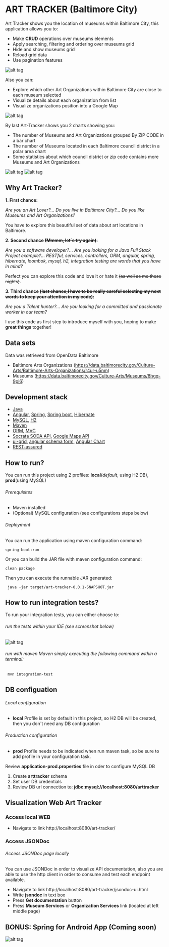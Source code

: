 # ART TRACKER (Baltimore City)

 Art Tracker shows you the location of museums within Baltimore City, this application allows you to:
 
  * Make **CRUD** operations over museums elements
  * Apply searching, filtering and ordering over museums grid
  * Hide and show museums grid
  * Reload grid data
  * Use pagination features
  
  ![alt tag](https://dl.dropbox.com/s/g3oz89f0hexb1c1/art-tracker-1.png)
  
 Also you can:
 
  * Explore which other Art Organizations within Baltimore City are close to each museum selected
  * Visualize details about each organization from list
  * Visualize organizations position into a Google Map
  
  ![alt tag](https://dl.dropbox.com/s/g3oz89f0hexb1c1/art-tracker-2.png)
 
 By last Art-Tracker shows you 2 charts showing you:
 
  * The number of Museums and Art Organizations grouped By ZIP CODE in a bar chart
  * The number of Museums located in each Baltimore council district in a polar area chart
  * Some statistics about which council district or zip code contains more Museums and Art Organizations
 
 ![alt tag](https://dl.dropbox.com/s/g3oz89f0hexb1c1/art-tracker-3.png)
 ![alt tag](https://dl.dropbox.com/s/g3oz89f0hexb1c1/art-tracker-4.png)
 
## Why Art Tracker?

 **1. First chance:** 
 
 _Are you an Art Lover?..._ 
 _Do you live in Baltimore City?..._ 
 _Do you like Museums and Art Organizations?_ 
  
 You have to explore this beautiful set of data about art locations in Baltimore.
 
 **2. Second chance ~~(Mmmm, let´s try again)~~:** 
 
 _Are you a software developer?..._ 
 _Are you looking for a Java Full Stack Project example?..._
 _RESTful, services, controllers, ORM, angular, spring, hibernate, loombok, mysql, h2, integration testing are words that you have in mind?_ 
  
  Perfect you can explore this code and love it or hate it ~~(as well as me these nights)~~. 
  
 **3. Third chance ~~(last chance,I have to be really careful selecting my next words to keep your attention in my code)~~:**
 
 _Are you a Talent hunter?..._
 _Are you looking for a committed and passionate worker in our team?_  
 
 I use this code as first step to introduce myself with you, hoping to make **great things** together!

## Data sets

  Data was retrieved from OpenData Baltimore

 * Baltimore Arts Organizations (https://data.baltimorecity.gov/Culture-Arts/Baltimore-Arts-Organizations/r4ur-u5nm)
 * Museums (https://data.baltimorecity.gov/Culture-Arts/Museums/8hgq-9pi6)
 
## Development stack
 
 * [Java](https://www.java.com/)
 * [Angular](https://angularjs.org), [Spring](http://docs.spring.io/), [Spring boot](http://docs.spring.io/spring-boot/), [Hibernate](http://projects.spring.io/spring-data/) 
 * [MySQL](https://www.mysql.com/), [H2](www.h2database.com)
 * [Maven](https://maven.apache.org/)
 * [ORM](hibernate.org/orm/what-is-an-orm/), [MVC](https://www.tutorialspoint.com/mvc.../)
 * [Socrata SODA API](https://github.com/socrata/soda-java/), [Google Maps API](https://developers.google.com/maps/)
 * [ui-grid](http://ui-grid.info/docs/), [angular schema form](https://github.com/json-schema-form/angular-schema-form), [Angular Chart](https://jtblin.github.io/angular-chart.js/)
 * [REST-assured ](https://github.com/rest-assured/rest-assured)

## How to run?

You can run this project using 2 profiles: **local**(_default_, using H2 DB), **prod**(using MySQL)

###### _Prerequisites_
 * Maven installed
 * (Optional) MySQL configuration (see configurations steps below)
 
###### _Deployment_
You can run the application using maven configuration command:

```
spring-boot:run
```

Or you can build the JAR file with maven configuration command:
 ```
 clean package
 ```
  
Then you can execute the runnable JAR generated:
 ```
  java -jar target/art-tracker-0.0.1-SNAPSHOT.jar
 ```
 
## How to run integration tests?

 To run your integration tests, you can either choose to:
  
###### _run the tests within your IDE (see screenshot below)_
 
![alt tag](https://dl.dropboxusercontent.com/s/8l7bpg4lc6g7a8p/run-tests.png)
 
###### _run with maven Maven simply executing the following command within a terminal:_
  
```
 mvn integration-test
```


## DB configuation

###### _Local configuration_
     
* **local** Profile is set by default in this project, so H2 DB will be created, then you don´t need any DB configuration

###### _Production configuration_

* **prod** Profile needs to be indicated when run maven task, so be sure to add profile in your configuration task.

Review **application-prod.properties** file in oder to configure MySQL DB

 1. Create **arttracker** schema
 2. Set user DB credentials
 3. Review DB url connection to: **jdbc:mysql://localhost:8080/arttracker**
 
## Visualization Web Art Tracker

### Access local WEB

* Navigate to link
http://localhost:8080/art-tracker/

### Access JSONDoc

###### _Access JSONDoc page locally_

 You can use JSONDoc in order to visualize API documentation, also you are able to use the http client in order to consume and test each endpoint available.
 
* Navigate to link
http://localhost:8080/art-tracker/jsondoc-ui.html  
* Write **jsondoc** in text box  
* Press **Get documentation** button  
* Press **Museum Services** or **Organization Services** link (located at left middle page) 
 
## BONUS: Spring for Android App (Coming soon)

![alt tag](http://impossiblesolitaire.com/wp-content/uploads/2015/09/available_google.png)
